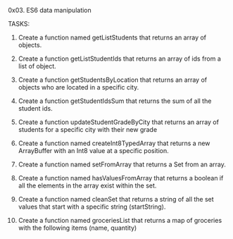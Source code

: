 0x03. ES6 data manipulation

TASKS:

1. Create a function named getListStudents that returns an array of objects.

2. Create a function getListStudentIds that returns an array of ids from a list of object.

3. Create a function getStudentsByLocation that returns an array of objects who are located in a specific city.

4. Create a function getStudentIdsSum that returns the sum of all the student ids.

5. Create a function updateStudentGradeByCity that returns an array of students for a specific city with their new grade

6. Create a function named createInt8TypedArray that returns a new ArrayBuffer with an Int8 value at a specific position.

7. Create a function named setFromArray that returns a Set from an array.

8. Create a function named hasValuesFromArray that returns a boolean if all the elements in the array exist within the set.

9. Create a function named cleanSet that returns a string of all the set values that start with a specific string (startString).

10. Create a function named groceriesList that returns a map of groceries with the following items (name, quantity)
